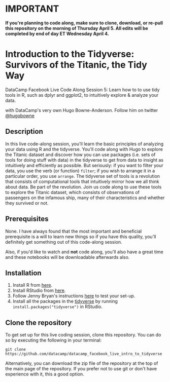 # IMPORTANT

**If you're planning to code along, make sure to clone, download, or re-pull this repository on the morning of Thursday April 5. All edits will be completed by end of day ET Wednesday April 4.**

# Introduction to the Tidyverse: Survivors of the Titanic, the Tidy Way
DataCamp Facebook Live Code Along Session 5: Learn how to to use tidy tools in R, such as dplyr and ggplot2, to intuitively explore &amp; analyze your data.

with DataCamp's very own Hugo Bowne-Anderson. Follow him on twitter [@hugobowne](https://twitter.com/hugobowne)

## Description

In this live code-along session, you'll learn the basic principles of analyzing your data using R and the tidyverse. You'll code along with Hugo to explore the Titanic dataset and discover how you can use packages (i.e. sets of tools for doing stuff with data) in the tidyverse to get from data to insight as intuitively and efficiently as possible. But seriously: if you want to filter your data, you use the verb (or function) `filter`; if you wish to arrange it in a particular order, you use `arrange`. The tidyverse set of tools is a revolution that consists of computational tools that intuitively mirror how we all think about data. Be part of the revolution. Join us code along to use these tools to explore the Titanic dataset, which consists of observations of passengers on the infamous ship, many of their characteristics and whether they survived or not.

## Prerequisites

None. I have always found that the most important and beneficial prerequisite is a will to learn new things so if you have this quality, you'll definitely get something out of this code-along session.

Also, if you'd like to watch and **not** code along, you'll also have a great time and these notebooks will be downloadable afterwards also.

## Installation

1. Install R from [here](https://cloud.r-project.org/).
2. Install RStudio from [here](http://www.rstudio.com/ide/download/).
3. Follow Jenny Bryan's instructions [here](https://jennybc.github.io/2014-05-12-ubc/r-setup.html) to test your set-up.
4. Install all the packages in the [tidyverse](https://www.tidyverse.org/packages/) by running `install.packages("tidyverse")` in RStudio.

## Clone the repository

To get set up for this live coding session, clone this repository. You can do so by executing the following in your terminal:

```
git clone https://github.com/datacamp/datacamp_facebook_live_intro_to_tidyverse
```

Alternatively, you can download the zip file of the repository at the top of the main page of the repository. If you prefer not to use git or don't have experience with it, this a good option.
